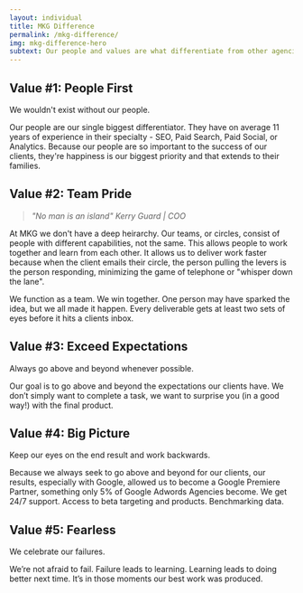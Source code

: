 ```yaml
---
layout: individual
title: MKG Difference
permalink: /mkg-difference/
img: mkg-difference-hero
subtext: Our people and values are what differentiate from other agencies. Follow our values below and get a glimpse into what makes us, us.
---
```


<section id="intro">
  <div class="container">
    <div class="row">
      <div class="col-md-7 col-sm-12">
        <div class="block">
          <div class="section-title">
            <h2>Value #1: People First</h2>
            <p>We wouldn't exist without our people.</p>
          </div>
          <p>Our people are our single biggest differentiator. They have on average 11 years of experience in their specialty - SEO, Paid Search, Paid Social, or Analytics. Because our people are so important to the success of our clients, they're happiness is our biggest priority and that extends to their families.</p>
        </div>
      </div><!-- .col-md-7 close -->
    </div>
  </div>
</section>

<section id="intro">
  <div class="container">
    <div class="row">
      <div class="col-md-7 col-sm-12">
        <div class="block">
          <div class="section-title">
            <h2>Value #2: Team Pride</h2>
            <p><blockquote><i>"No man is an island" <cite>Kerry Guard | COO</cite></i></blockquote></p>
          </div>
          <p>At MKG we don't have a deep heirarchy. Our teams, or circles, consist of people with different capabilities, not the same. This allows people to work together and learn from each other. It allows us to deliver work faster because when the client emails their circle, the person pulling the levers is the person responding, minimizing the game of telephone or "whisper down the lane".</p>
          <p>We function as a team. We win together. One person may have sparked the idea, but we all made it happen. Every deliverable gets at least two sets of eyes before it hits a clients inbox.</p>
        </div>
      </div><!-- .col-md-7 close -->
    </div>
  </div>
</section>

<section id="intro">
  <div class="container">
    <div class="row">
      <div class="col-md-7 col-sm-12">
        <div class="block">
          <div class="section-title">
            <h2>Value #3: Exceed Expectations</h2>
            <p>Always go above and beyond whenever possible.</p>
          </div>
          <p>Our goal is to go above and beyond the expectations our clients have. We don’t simply want to complete a task, we want to surprise you (in a good way!) with the final product.</p>
        </div>
      </div><!-- .col-md-7 close -->
    </div>
  </div>
</section>

<section id="intro">
  <div class="container">
    <div class="row">
      <div class="col-md-7 col-sm-12">
        <div class="block">
          <div class="section-title">
            <h2>Value #4: Big Picture</h2>
            <p>Keep our eyes on the end result and work backwards.</p>
          </div>
          <p>Because we always seek to go above and beyond for our clients, our results, especially with Google, allowed us to become a Google Premiere Partner, something only 5% of Google Adwords Agencies become. We get 24/7 support. Access to beta targeting and products. Benchmarking data.</p>
        </div>
      </div><!-- .col-md-7 close -->
    </div>
  </div>
</section>



<section id="intro">
  <div class="container">
    <div class="row">
      <div class="col-md-7 col-sm-12">
        <div class="block">
          <div class="section-title">
            <h2>Value #5: Fearless</h2>
            <p>We celebrate our failures.</p>
          </div>
          <p>We’re not afraid to fail. Failure leads to learning. Learning leads to doing better next time. It’s in those moments our best work was produced.</p>
        </div>
      </div><!-- .col-md-7 close -->
    </div>
  </div>
</section>
